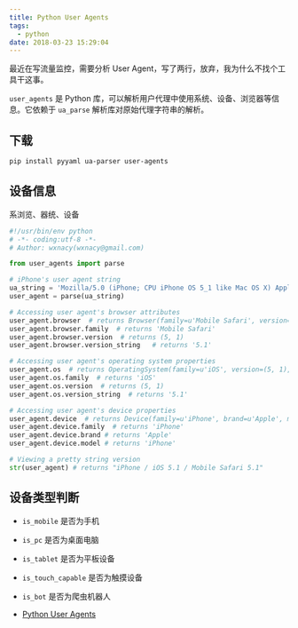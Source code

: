 ```yaml
---
title: Python User Agents
tags:
  - python
date: 2018-03-23 15:29:04
---
```



最近在写流量监控，需要分析 User Agent，写了两行，放弃，我为什么不找个工具干这事。
<!-- more --><!-- toc -->
`user_agents` 是 Python 库，可以解析用户代理中使用系统、设备、浏览器等信息。它依赖于 `ua_parse` 解析库对原始代理字符串的解析。
## 下载
```bash
pip install pyyaml ua-parser user-agents
```
## 设备信息
系浏览、器统、设备
```python
#!/usr/bin/env python
# -*- coding:utf-8 -*-
# Author: wxnacy(wxnacy@gmail.com)

from user_agents import parse

# iPhone's user agent string
ua_string = 'Mozilla/5.0 (iPhone; CPU iPhone OS 5_1 like Mac OS X) AppleWebKit/534.46 (KHTML, like Gecko) Version/5.1 Mobile/9B179 Safari/7534.48.3'
user_agent = parse(ua_string)

# Accessing user agent's browser attributes
user_agent.browser  # returns Browser(family=u'Mobile Safari', version=(5, 1), version_string='5.1')
user_agent.browser.family  # returns 'Mobile Safari'
user_agent.browser.version  # returns (5, 1)
user_agent.browser.version_string   # returns '5.1'

# Accessing user agent's operating system properties
user_agent.os  # returns OperatingSystem(family=u'iOS', version=(5, 1), version_string='5.1')
user_agent.os.family  # returns 'iOS'
user_agent.os.version  # returns (5, 1)
user_agent.os.version_string  # returns '5.1'

# Accessing user agent's device properties
user_agent.device  # returns Device(family=u'iPhone', brand=u'Apple', model=u'iPhone')
user_agent.device.family  # returns 'iPhone'
user_agent.device.brand # returns 'Apple'
user_agent.device.model # returns 'iPhone'

# Viewing a pretty string version
str(user_agent) # returns "iPhone / iOS 5.1 / Mobile Safari 5.1"
```

## 设备类型判断
- `is_mobile` 是否为手机
- `is_pc` 是否为桌面电脑
- `is_tablet` 是否为平板设备
- `is_touch_capable` 是否为触摸设备
- `is_bot` 是否为爬虫机器人

- [Python User Agents](https://github.com/selwin/python-user-agents)
